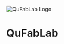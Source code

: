![QuFabLab Logo](https://www.qufablab.de/media/images/qufablab_logo_sPz0DoY.original.png)
# QuFabLab